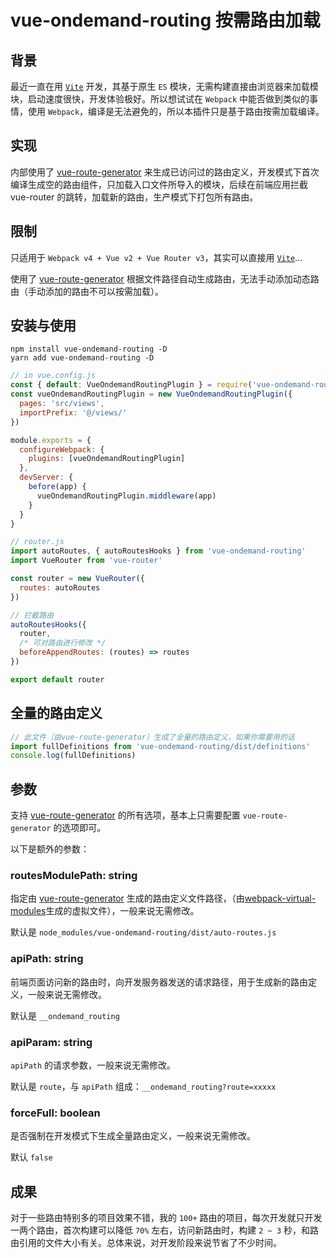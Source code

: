 # vue-ondemand-routing 按需路由加载

## 背景

最近一直在用 [`Vite`](https://vitejs.dev/) 开发，其基于原生 `ES` 模块，无需构建直接由浏览器来加载模块，启动速度很快，开发体验极好。所以想试试在 `Webpack` 中能否做到类似的事情，使用 `Webpack`，编译是无法避免的，所以本插件只是基于路由按需加载编译。

## 实现

内部使用了 [vue-route-generator](https://github.com/ktsn/vue-route-generator) 来生成已访问过的路由定义，开发模式下首次编译生成空的路由组件，只加载入口文件所导入的模块，后续在前端应用拦截 vue-router 的跳转，加载新的路由，生产模式下打包所有路由。

## 限制

只适用于 `Webpack v4 + Vue v2 + Vue Router v3`，其实可以直接用 [`Vite`](https://vitejs.dev/)...

使用了 [vue-route-generator](https://github.com/ktsn/vue-route-generator) 根据文件路径自动生成路由，无法手动添加动态路由（手动添加的路由不可以按需加载）。

## 安装与使用 

```
npm install vue-ondemand-routing -D
yarn add vue-ondemand-routing -D
```

```js
// in vue.config.js
const { default: VueOndemandRoutingPlugin } = require('vue-ondemand-routing/plugin')
const vueOndemandRoutingPlugin = new VueOndemandRoutingPlugin({
  pages: 'src/views',
  importPrefix: '@/views/'
})

module.exports = {
  configureWebpack: {
    plugins: [vueOndemandRoutingPlugin]
  },
  devServer: {
    before(app) {
      vueOndemandRoutingPlugin.middleware(app)
    }
  }
}
```

```js
// router.js
import autoRoutes, { autoRoutesHooks } from 'vue-ondemand-routing'
import VueRouter from 'vue-router'

const router = new VueRouter({
  routes: autoRoutes
})

// 拦截路由
autoRoutesHooks({
  router,
  /* 可对路由进行修改 */
  beforeAppendRoutes: (routes) => routes
})

export default router
```

## 全量的路由定义

```js
// 此文件（由vue-route-generator）生成了全量的路由定义，如果你需要用的话
import fullDefinitions from 'vue-ondemand-routing/dist/definitions'
console.log(fullDefinitions)
```

## 参数

支持 [vue-route-generator](https://github.com/ktsn/vue-route-generator) 的所有选项，基本上只需要配置 `vue-route-generator` 的选项即可。

以下是额外的参数：

### routesModulePath: string

  指定由 [vue-route-generator](https://github.com/ktsn/vue-route-generator) 生成的路由定义文件路径，（由[webpack-virtual-modules](https://github.com/sysgears/webpack-virtual-modules)生成的虚拟文件），一般来说无需修改。

  默认是 `node_modules/vue-ondemand-routing/dist/auto-routes.js`

### apiPath: string

前端页面访问新的路由时，向开发服务器发送的请求路径，用于生成新的路由定义，一般来说无需修改。

默认是 `__ondemand_routing`

### apiParam: string

`apiPath` 的请求参数，一般来说无需修改。

默认是 `route`，与 `apiPath` 组成：`__ondemand_routing?route=xxxxx`
  
### forceFull: boolean

是否强制在开发模式下生成全量路由定义，一般来说无需修改。

默认 `false`

## 成果

对于一些路由特别多的项目效果不错，我的 `100+` 路由的项目，每次开发就只开发一两个路由，首次构建可以降低 `70%` 左右，访问新路由时，构建 `2 ~ 3` 秒，和路由引用的文件大小有关。总体来说，对开发阶段来说节省了不少时间。
